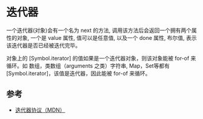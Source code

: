# 迭代器
一个迭代器(对象)会有一个名为 next 的方法, 调用该方法后会返回一个拥有两个属性的对象, 一个是 value 属性, 值可以是任意值, 以及一个 done 属性, 布尔值, 表示该迭代器是否已经被迭代完毕。

对象上的 [Symbol.iterator] 的值如果是一个迭代器对象，则该对象能被
for-of 来循环。如 数组，类数组（arguments 之类）字符串, Map，Set等都有[Symbol.iterator]，该值是迭代器，因此能被 for-of 来循环。

## 参考
* [迭代器协议（MDN）](https://developer.mozilla.org/zh-CN/docs/Web/JavaScript/Reference/Iteration_protocols)